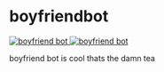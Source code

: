 # boyfriendbot

<a href="https://top.gg/bot/487395837610295317" >
  <img src="https://top.gg/api/widget/status/487395837610295317.svg" alt="boyfriend bot" />
</a>
<a href="https://top.gg/bot/487395837610295317" >
  <img src="https://top.gg/api/widget/upvotes/487395837610295317.svg" alt="boyfriend bot" />
</a>

boyfriend bot is cool thats the damn tea
